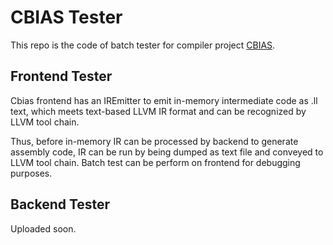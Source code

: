 # CBIAS Tester

This repo is the code of batch tester for compiler project [CBIAS](https://github.com/cabinz/cbias).

## Frontend Tester

Cbias frontend has an IREmitter to emit in-memory intermediate code as .ll text,
which meets text-based LLVM IR format and can be recognized by LLVM tool chain.

Thus, before in-memory IR can be processed by backend to generate assembly code, 
IR can be run by being dumped as text file and conveyed to LLVM tool chain. Batch
test can be perform on frontend for debugging purposes.

## Backend Tester

Uploaded soon.
